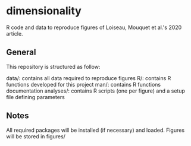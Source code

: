 # dimensionality
R code and data to reproduce figures of Loiseau, Mouquet et al.'s 2020 article.

## General
This repository is structured as follow:

data/: contains all data required to reproduce figures
R/: contains R functions developed for this project
man/: contains R functions documentation
analyses/: contains R scripts (one per figure) and a setup file defining parameters

## Notes
All required packages will be installed (if necessary) and loaded.
Figures will be stored in figures/
